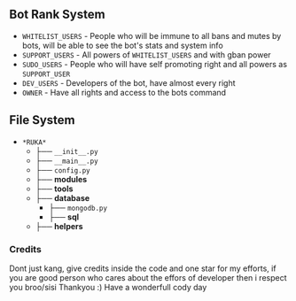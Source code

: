 ## Bot Rank System
* ```WHITELIST_USERS``` - People who will be immune to all bans and mutes by bots, will be able to see the bot's stats and system info
* ```SUPPORT_USERS``` - All powers of ```WHITELIST_USERS``` and with gban power
* ```SUDO_USERS``` - People who will have self promoting right and all powers as ```SUPPORT_USER```
* ```DEV_USERS``` - Developers of the bot, have almost every right
* ```OWNER``` - Have all rights and access to the bots command


## File System
- `*RUKA*`
    - ├── ```__init__.py```
    - ├── ```__main__.py```
    - ├── ```config.py```
    - ├── **modules**
    - ├── **tools**
    - ├── **database**
        - ├── ```mongodb.py```
        - ├── **sql**
    - ├── **helpers**


### Credits
Dont just kang, give credits inside the code and one star for my efforts,
if you are good person who cares about the effors of developer then i respect you broo/sisi
Thankyou :)
Have a wonderfull cody day